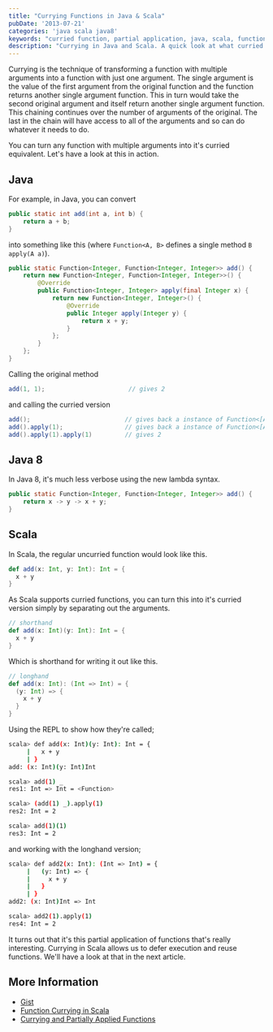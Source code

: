```yaml
---
title: "Currying Functions in Java & Scala"
pubDate: '2013-07-21'
categories: 'java scala java8'
keywords: "curried function, partial application, java, scala, functional programming"
description: "Currying in Java and Scala. A quick look at what curried functions are and how you'd curry a Java function and it's counterpart in Scala."
---
```


Currying is the technique of transforming a function with multiple arguments into a function with just one argument. The single argument is the value of the first argument from the original function and the function returns another single argument function. This in turn would take the second original argument and itself return another single argument function. This chaining continues over the number of arguments of the original. The last in the chain will have access to all of the arguments and so can do whatever it needs to do.

You can turn any function with multiple arguments into it's curried equivalent. Let's have a look at this in action.



## Java

For example, in Java, you can convert

``` java
public static int add(int a, int b) {
    return a + b;
}
```
into something like this (where `Function<A, B>` defines a single method `B apply(A a)`).

``` java
public static Function<Integer, Function<Integer, Integer>> add() {
    return new Function<Integer, Function<Integer, Integer>>() {
        @Override
        public Function<Integer, Integer> apply(final Integer x) {
            return new Function<Integer, Integer>() {
                @Override
                public Integer apply(Integer y) {
                    return x + y;
                }
            };
        }
    };
}
```
Calling the original method

``` java
add(1, 1);                       // gives 2
```
and calling the curried version

``` java
add();                          // gives back a instance of Function<[A, B]>
add().apply(1);                 // gives back a instance of Function<[A, B]>
add().apply(1).apply(1)         // gives 2
```

## Java 8

In Java 8, it's much less verbose using the new lambda syntax.

``` java
public static Function<Integer, Function<Integer, Integer>> add() {
    return x -> y -> x + y;
}
```

## Scala

In Scala, the regular uncurried function would look like this.

``` scala
def add(x: Int, y: Int): Int = {
  x + y
}
```

As Scala supports curried functions, you can turn this into it's curried version simply by separating out the arguments.


``` scala
// shorthand
def add(x: Int)(y: Int): Int = {
  x + y
}
```
Which is shorthand for writing it out like this.

``` scala
// longhand
def add(x: Int): (Int => Int) = {
  (y: Int) => {
    x + y
  }
}
```

Using the REPL to show how they're called;

``` sh
scala> def add(x: Int)(y: Int): Int = {
     |   x + y
     | }
add: (x: Int)(y: Int)Int

scala> add(1) _
res1: Int => Int = <Function>

scala> (add(1) _).apply(1)
res2: Int = 2

scala> add(1)(1)
res3: Int = 2
```
and working with the longhand version;

``` sh
scala> def add2(x: Int): (Int => Int) = {
     |   (y: Int) => {
     |     x + y
     |   }
     | }
add2: (x: Int)Int => Int

scala> add2(1).apply(1)
res4: Int = 2
```

It turns out that it's this partial application of functions that's really interesting. Currying in Scala allows us to defer execution and reuse functions. We'll have a look at that in the next article.


## More Information

 * [Gist](https://gist.github.com/tobyweston/6027570)
 * [Function Currying in Scala](http://www.codecommit.com/blog/scala/function-currying-in-scala)
 * [Currying and Partially Applied Functions](http://danielwestheide.com/blog/2013/01/30/the-neophytes-guide-to-scala-part-11-currying-and-partially-applied-functions.html)